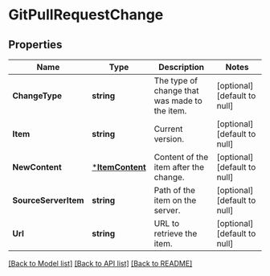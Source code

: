 # GitPullRequestChange

## Properties
Name | Type | Description | Notes
------------ | ------------- | ------------- | -------------
**ChangeType** | **string** | The type of change that was made to the item. | [optional] [default to null]
**Item** | **string** | Current version. | [optional] [default to null]
**NewContent** | [***ItemContent**](ItemContent.md) | Content of the item after the change. | [optional] [default to null]
**SourceServerItem** | **string** | Path of the item on the server. | [optional] [default to null]
**Url** | **string** | URL to retrieve the item. | [optional] [default to null]

[[Back to Model list]](../README.md#documentation-for-models) [[Back to API list]](../README.md#documentation-for-api-endpoints) [[Back to README]](../README.md)


